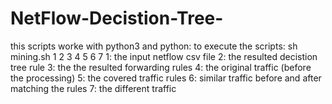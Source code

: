 # NetFlow-Decistion-Tree-

this scripts worke with python3 and python:
 to execute the scripts:
 sh mining.sh  1 2 3 4 5 6 7
 1: the input netflow csv file
 2: the resulted decistion tree rule
 3: the the resulted forwarding rules 
 4: the original traffic (before the processing)
 5: the covered traffic rules
 6: similar traffic before and after matching the rules
 7: the different traffic
 
